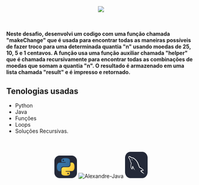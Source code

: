 <div align=center>
<img width="40%" height="auto" src="https://www.encora.com/hubfs/Website_Assets/brand/encora-logo.svg"/>
  </div> 
 <br>

##

<h4 align="left">
  Neste desafio, desenvolvi um codigo com uma função chamada "makeChange" que é usada para encontrar todas as maneiras possíveis de fazer troco para uma determinada 
 quantia "n" usando moedas de 25, 10, 5 e 1 centavos. A função usa uma função auxiliar chamada "helper" que é chamada recursivamente para encontrar todas as 
 combinações de moedas que somam a quantia "n". O resultado é armazenado em uma lista chamada "result" e é impresso e retornado.</h4>

## Tenologias usadas

- Python
- Java
- Funções
- Loops
- Soluções Recursivas.

##

<div align="center" style"display: inline_block"><br>
  <img align"center" alt="Alexandre-Python" height=60" width="60" src="https://raw.githubusercontent.com/tandpfun/skill-icons/d1c752b99bb25a0e5aa363bae1db2809173ee966/icons/Python-Dark.svg" />
  <img align"center" alt="Alexandre-Java" height=60" width="60" src="https://raw.githubusercontent.com/AlexandreFCosta/skill-icons/d1c752b99bb25a0e5aa363bae1db2809173ee966/icons/Java-Dark.svg" /> 
  <img align"center" alt="Alexandre-mysql" height="70" width="60" src="https://raw.githubusercontent.com/tandpfun/skill-icons/d1c752b99bb25a0e5aa363bae1db2809173ee966/icons/MySQL-Dark.svg" />
</div>
<br>
